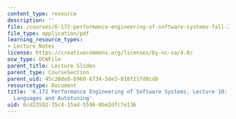```yaml
---
content_type: resource
description: ''
file: /courses/6-172-performance-engineering-of-software-systems-fall-2018/6cd2359235c415ad55960be2dfc7e136_MIT6_172F18_lec18.pdf
file_type: application/pdf
learning_resource_types:
- Lecture Notes
license: https://creativecommons.org/licenses/by-nc-sa/4.0/
ocw_type: OCWFile
parent_title: Lecture Slides
parent_type: CourseSection
parent_uid: 45c20de8-b960-6734-5de3-018f21fd8cd8
resourcetype: Document
title: '6.172 Performance Engineering of Software Systems, Lecture 18: Domain Specific
  Languages and Autotuning'
uid: 6cd23592-35c4-15ad-5596-0be2dfc7e136
---
```

